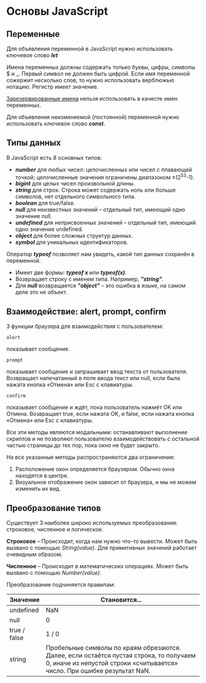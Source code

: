 # Основы JavaScript
## Переменные
Для объявления переменной в JavaScript нужно использовать ключевое слово ***let***

Имена переменных должны содержать только буквы, цифры, символы $ и _. Первый символ не должен быть цифрой. Если имя переменной сожержит несколько слов, то нужно использовать верблюжью нотацию. Регистр имеет значение.

[Зарезервированные имена](https://developer.mozilla.org/ru/docs/Web/JavaScript/Reference/Lexical_grammar#%D0%9A%D0%BB%D1%8E%D1%87%D0%B5%D0%B2%D1%8B%D0%B5_%D1%81%D0%BB%D0%BE%D0%B2%D0%B0) нельзя использовать в качесте имен переменных.

Для объявления неизменяемой (постоянной) переменной нужно использовать ключевое слово ***const***.

## Типы данных
В JavaScript есть 8 основных типов:
* ***number*** для любых чисел: целочисленных или чисел с плавающей точкой; целочисленные значения ограничены диапазоном ±(2<sup>53</sup>-1).
* ***bigint*** для целых чисел произвольной длины.
* ***string*** для строк. Строка может содержать ноль или больше символов, нет отдельного символьного типа.
* ***boolean*** для true/false.
* ***null*** для неизвестных значений – отдельный тип, имеющий одно значение null.
* ***undefined*** для неприсвоенных значений – отдельный тип, имеющий одно значение undefined.
* ***object*** для более сложных структур данных.
* ***symbol*** для уникальных идентификаторов.

Оператор ***typeof*** позволяет нам увидеть, какой тип данных сохранён в переменной.
* Имеет две формы: ***typeof x*** или ***typeof(x)***.
* Возвращает строку с именем типа. Например, ***"string"***.
* Для ***null*** возвращается ***"object"*** – это ошибка в языке, на самом деле это не объект.


## Взаимодействие: alert, prompt, confirm
3 функции браузера для взаимодействия с пользователем:

    alert
показывает сообщение.

    prompt
показывает сообщение и запрашивает ввод текста от пользователя. Возвращает напечатанный в поле ввода текст или null, если была нажата кнопка «Отмена» или Esc с клавиатуры.

    confirm
показывает сообщение и ждёт, пока пользователь нажмёт OK или Отмена. Возвращает true, если нажата OK, и false, если нажата кнопка «Отмена» или Esc с клавиатуры.

Все эти методы являются модальными: останавливают выполнение скриптов и не позволяют пользователю взаимодействовать с остальной частью страницы до тех пор, пока окно не будет закрыто.

На все указанные методы распространяются два ограничения:

1.  Расположение окон определяется браузером. Обычно окна находятся в центре.
2.  Визуальное отображение окон зависит от браузера, и мы не можем изменить их вид.

## Преобразование типов
Существует 3 наиболее широко используемых преобразования: строковое, численное и логическое.

__Строковое__ – Происходит, когда нам нужно что-то вывести. Может быть вызвано с помощью _String(value)_. Для примитивных значений работает очевидным образом.

__Численное__ – Происходит в математических операциях. Может быть вызвано с помощью _Number(value)_.

Преобразование подчиняется правилам:

|Значение  	|Становится...  	|
|-	|-	|
|undefined  	|NaN  	|
|null  	|0  	|
|true / false  	|1 / 0  	|
|string  	|Пробельные символы по краям обрезаются. Далее, если остаётся пустая строка, то получаем 0, иначе из непустой строки «считывается» число. При ошибке результат NaN.  	|